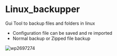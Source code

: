 # Linux_backupper
Gui Tool to backup files and folders in linux
- Configuration file can be saved and re imported
- Normal backup or Zipped file backup

![wp2697274](https://user-images.githubusercontent.com/37984399/143782640-472e141e-78bf-4772-a537-14c7e108a51c.jpg)

